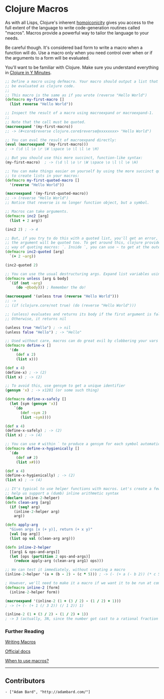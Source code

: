 # Clojure Macros

As with all Lisps, Clojure's inherent [homoiconicity](https://en.wikipedia.org/wiki/Homoiconic)
gives you access to the full extent of the language to write code-generation routines
called "macros". Macros provide a powerful way to tailor the language to your needs.

Be careful though. It's considered bad form to write a macro when a function will do.
Use a macro only when you need control over when or if the arguments to a form will
be evaluated.

You'll want to be familiar with Clojure. Make sure you understand everything in
[Clojure in Y Minutes](/docs/clojure/).

```clojure
;; Define a macro using defmacro. Your macro should output a list that can
;; be evaluated as clojure code.
;;
;; This macro is the same as if you wrote (reverse "Hello World")
(defmacro my-first-macro []
  (list reverse "Hello World"))

;; Inspect the result of a macro using macroexpand or macroexpand-1.
;;
;; Note that the call must be quoted.
(macroexpand '(my-first-macro))
;; -> (#<core$reverse clojure.core$reverse@xxxxxxxx> "Hello World")

;; You can eval the result of macroexpand directly:
(eval (macroexpand '(my-first-macro)))
; -> (\d \l \o \r \W \space \o \l \l \e \H)

;; But you should use this more succinct, function-like syntax:
(my-first-macro)  ; -> (\d \l \o \r \W \space \o \l \l \e \H)

;; You can make things easier on yourself by using the more succinct quote syntax
;; to create lists in your macros:
(defmacro my-first-quoted-macro []
  '(reverse "Hello World"))

(macroexpand '(my-first-quoted-macro))
;; -> (reverse "Hello World")
;; Notice that reverse is no longer function object, but a symbol.

;; Macros can take arguments.
(defmacro inc2 [arg]
  (list + 2 arg))

(inc2 2) ; -> 4

;; But, if you try to do this with a quoted list, you'll get an error, because
;; the argument will be quoted too. To get around this, clojure provides a
;; way of quoting macros: `. Inside `, you can use ~ to get at the outer scope
(defmacro inc2-quoted [arg]
  `(+ 2 ~arg))

(inc2-quoted 2)

;; You can use the usual destructuring args. Expand list variables using ~@
(defmacro unless [arg & body]
  `(if (not ~arg)
     (do ~@body))) ; Remember the do!

(macroexpand '(unless true (reverse "Hello World")))
;; ->
;; (if (clojure.core/not true) (do (reverse "Hello World")))

;; (unless) evaluates and returns its body if the first argument is false.
;; Otherwise, it returns nil

(unless true "Hello") ; -> nil
(unless false "Hello") ; -> "Hello"

;; Used without care, macros can do great evil by clobbering your vars
(defmacro define-x []
  '(do
     (def x 2)
     (list x)))

(def x 4)
(define-x) ; -> (2)
(list x) ; -> (2)

;; To avoid this, use gensym to get a unique identifier
(gensym 'x) ; -> x1281 (or some such thing)

(defmacro define-x-safely []
  (let [sym (gensym 'x)]
    `(do
       (def ~sym 2)
       (list ~sym))))

(def x 4)
(define-x-safely) ; -> (2)
(list x) ; -> (4)

;; You can use # within ` to produce a gensym for each symbol automatically
(defmacro define-x-hygienically []
  `(do
     (def x# 2)
     (list x#)))

(def x 4)
(define-x-hygienically) ; -> (2)
(list x) ; -> (4)

;; It's typical to use helper functions with macros. Let's create a few to
;; help us support a (dumb) inline arithmetic syntax
(declare inline-2-helper)
(defn clean-arg [arg]
  (if (seq? arg)
    (inline-2-helper arg)
    arg))

(defn apply-arg
  "Given args [x (+ y)], return (+ x y)"
  [val [op arg]]
  (list op val (clean-arg arg)))

(defn inline-2-helper
  [[arg1 & ops-and-args]]
  (let [ops (partition 2 ops-and-args)]
    (reduce apply-arg (clean-arg arg1) ops)))

;; We can test it immediately, without creating a macro
(inline-2-helper '(a + (b - 2) - (c * 5))) ; -> (- (+ a (- b 2)) (* c 5))

; However, we'll need to make it a macro if we want it to be run at compile time
(defmacro inline-2 [form]
  (inline-2-helper form))

(macroexpand '(inline-2 (1 + (3 / 2) - (1 / 2) + 1)))
; -> (+ (- (+ 1 (/ 3 2)) (/ 1 2)) 1)

(inline-2 (1 + (3 / 2) - (1 / 2) + 1))
; -> 3 (actually, 3N, since the number got cast to a rational fraction with /)
```

### Further Reading

[Writing Macros](http://www.braveclojure.com/writing-macros/)

[Official docs](http://clojure.org/macros)

[When to use macros?](https://lispcast.com/when-to-use-a-macro/)

---

## Contributors
    
    - ["Adam Bard", "http://adambard.com/"]
